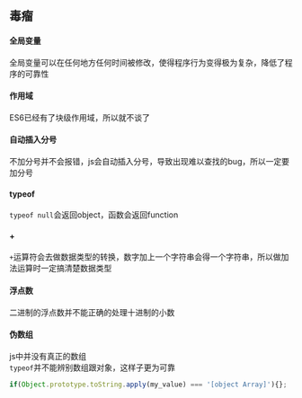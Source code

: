 ## 毒瘤

#### 全局变量

全局变量可以在任何地方任何时间被修改，使得程序行为变得极为复杂，降低了程序的可靠性

#### 作用域

ES6已经有了块级作用域，所以就不谈了

#### 自动插入分号

不加分号并不会报错，js会自动插入分号，导致出现难以查找的bug，所以一定要加分号

#### typeof

`typeof null`会返回object，函数会返回function

#### +

`+`运算符会去做数据类型的转换，数字加上一个字符串会得一个字符串，所以做加法运算时一定搞清楚数据类型

#### 浮点数

二进制的浮点数并不能正确的处理十进制的小数

#### 伪数组

js中并没有真正的数组   
`typeof`并不能辨别数组跟对象，这样子更为可靠

```javascript
if(Object.prototype.toString.apply(my_value) === '[object Array]'){};
```

